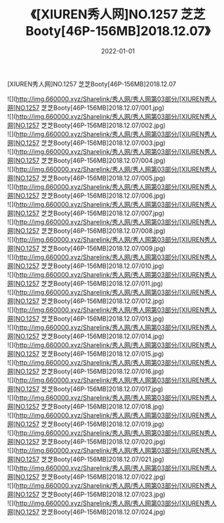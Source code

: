 ﻿---
layout: post
title:  《[XIUREN秀人网]NO.1257 芝芝Booty[46P-156MB]2018.12.07》
date:   2022-01-01
img: http://img.660000.xyz/Sharelink/秀人网/秀人网第03部分/[XIUREN秀人网]NO.1257 芝芝Booty[46P-156MB]2018.12.07/000.jpg
categories: [美女, 清纯, 唯美]
---

[XIUREN秀人网]NO.1257 芝芝Booty[46P-156MB]2018.12.07

 ![](http://img.660000.xyz/Sharelink/秀人网/秀人网第03部分/[XIUREN秀人网]NO.1257 芝芝Booty[46P-156MB]2018.12.07/001.jpg) <br>![](http://img.660000.xyz/Sharelink/秀人网/秀人网第03部分/[XIUREN秀人网]NO.1257 芝芝Booty[46P-156MB]2018.12.07/002.jpg) <br>![](http://img.660000.xyz/Sharelink/秀人网/秀人网第03部分/[XIUREN秀人网]NO.1257 芝芝Booty[46P-156MB]2018.12.07/003.jpg) <br>![](http://img.660000.xyz/Sharelink/秀人网/秀人网第03部分/[XIUREN秀人网]NO.1257 芝芝Booty[46P-156MB]2018.12.07/004.jpg) <br>![](http://img.660000.xyz/Sharelink/秀人网/秀人网第03部分/[XIUREN秀人网]NO.1257 芝芝Booty[46P-156MB]2018.12.07/005.jpg) <br>![](http://img.660000.xyz/Sharelink/秀人网/秀人网第03部分/[XIUREN秀人网]NO.1257 芝芝Booty[46P-156MB]2018.12.07/006.jpg) <br>![](http://img.660000.xyz/Sharelink/秀人网/秀人网第03部分/[XIUREN秀人网]NO.1257 芝芝Booty[46P-156MB]2018.12.07/007.jpg) <br>![](http://img.660000.xyz/Sharelink/秀人网/秀人网第03部分/[XIUREN秀人网]NO.1257 芝芝Booty[46P-156MB]2018.12.07/008.jpg) <br>![](http://img.660000.xyz/Sharelink/秀人网/秀人网第03部分/[XIUREN秀人网]NO.1257 芝芝Booty[46P-156MB]2018.12.07/009.jpg) <br>![](http://img.660000.xyz/Sharelink/秀人网/秀人网第03部分/[XIUREN秀人网]NO.1257 芝芝Booty[46P-156MB]2018.12.07/010.jpg) <br>![](http://img.660000.xyz/Sharelink/秀人网/秀人网第03部分/[XIUREN秀人网]NO.1257 芝芝Booty[46P-156MB]2018.12.07/011.jpg) <br>![](http://img.660000.xyz/Sharelink/秀人网/秀人网第03部分/[XIUREN秀人网]NO.1257 芝芝Booty[46P-156MB]2018.12.07/012.jpg) <br>![](http://img.660000.xyz/Sharelink/秀人网/秀人网第03部分/[XIUREN秀人网]NO.1257 芝芝Booty[46P-156MB]2018.12.07/013.jpg) <br>![](http://img.660000.xyz/Sharelink/秀人网/秀人网第03部分/[XIUREN秀人网]NO.1257 芝芝Booty[46P-156MB]2018.12.07/014.jpg) <br>![](http://img.660000.xyz/Sharelink/秀人网/秀人网第03部分/[XIUREN秀人网]NO.1257 芝芝Booty[46P-156MB]2018.12.07/015.jpg) <br>![](http://img.660000.xyz/Sharelink/秀人网/秀人网第03部分/[XIUREN秀人网]NO.1257 芝芝Booty[46P-156MB]2018.12.07/016.jpg) <br>![](http://img.660000.xyz/Sharelink/秀人网/秀人网第03部分/[XIUREN秀人网]NO.1257 芝芝Booty[46P-156MB]2018.12.07/017.jpg) <br>![](http://img.660000.xyz/Sharelink/秀人网/秀人网第03部分/[XIUREN秀人网]NO.1257 芝芝Booty[46P-156MB]2018.12.07/018.jpg) <br>![](http://img.660000.xyz/Sharelink/秀人网/秀人网第03部分/[XIUREN秀人网]NO.1257 芝芝Booty[46P-156MB]2018.12.07/019.jpg) <br>![](http://img.660000.xyz/Sharelink/秀人网/秀人网第03部分/[XIUREN秀人网]NO.1257 芝芝Booty[46P-156MB]2018.12.07/020.jpg) <br>![](http://img.660000.xyz/Sharelink/秀人网/秀人网第03部分/[XIUREN秀人网]NO.1257 芝芝Booty[46P-156MB]2018.12.07/021.jpg) <br>![](http://img.660000.xyz/Sharelink/秀人网/秀人网第03部分/[XIUREN秀人网]NO.1257 芝芝Booty[46P-156MB]2018.12.07/022.jpg) <br>![](http://img.660000.xyz/Sharelink/秀人网/秀人网第03部分/[XIUREN秀人网]NO.1257 芝芝Booty[46P-156MB]2018.12.07/023.jpg) <br>![](http://img.660000.xyz/Sharelink/秀人网/秀人网第03部分/[XIUREN秀人网]NO.1257 芝芝Booty[46P-156MB]2018.12.07/024.jpg) <br>